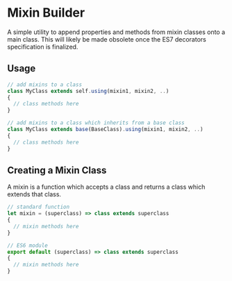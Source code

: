 # Mixin Builder
A simple utility to append properties and methods from mixin classes onto a main class. This will likely be made obsolete once the ES7 decorators specification is finalized.

## Usage

```js
// add mixins to a class
class MyClass extends self.using(mixin1, mixin2, ..)
{
  // class methods here
}

// add mixins to a class which inherits from a base class
class MyClass extends base(BaseClass).using(mixin1, mixin2, ..)
{
  // class methods here
}
```

## Creating a Mixin Class
A mixin is a function which accepts a class and returns a class which extends that class.

```js
// standard function
let mixin = (superclass) => class extends superclass
{
  // mixin methods here
}

// ES6 module
export default (superclass) => class extends superclass
{
  // mixin methods here
}
```
